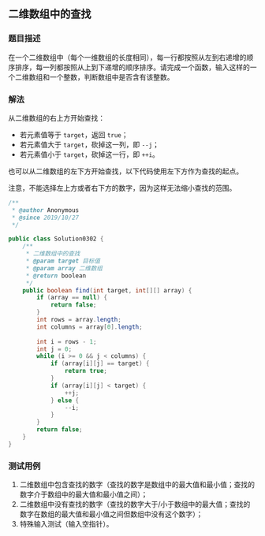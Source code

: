 ## 二维数组中的查找

### 题目描述
在一个二维数组中（每个一维数组的长度相同），每一行都按照从左到右递增的顺序排序，每一列都按照从上到下递增的顺序排序。请完成一个函数，输入这样的一个二维数组和一个整数，判断数组中是否含有该整数。


### 解法
从二维数组的右上方开始查找：
- 若元素值等于 `target`，返回 `true`；
- 若元素值大于 `target`，砍掉这一列，即 `--j`；
- 若元素值小于 `target`，砍掉这一行，即 `++i`。

也可以从二维数组的左下方开始查找，以下代码使用左下方作为查找的起点。

注意，不能选择左上方或者右下方的数字，因为这样无法缩小查找的范围。

```java
/**
 * @author Anonymous
 * @since 2019/10/27
 */

public class Solution0302 {
    /**
     * 二维数组中的查找
     * @param target 目标值
     * @param array 二维数组
     * @return boolean
     */
    public boolean find(int target, int[][] array) {
        if (array == null) {
            return false;
        }
        int rows = array.length;
        int columns = array[0].length;
        
        int i = rows - 1;
        int j = 0;
        while (i >= 0 && j < columns) {
            if (array[i][j] == target) {
                return true;
            }
            if (array[i][j] < target) {
                ++j;
            } else {
                --i;
            }
        }
        return false;
    }
}
```

### 测试用例
1. 二维数组中包含查找的数字（查找的数字是数组中的最大值和最小值；查找的数字介于数组中的最大值和最小值之间）；
2. 二维数组中没有查找的数字（查找的数字大于/小于数组中的最大值；查找的数字在数组的最大值和最小值之间但数组中没有这个数字）；
3. 特殊输入测试（输入空指针）。